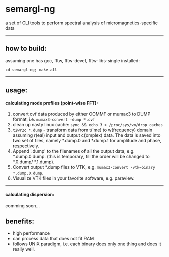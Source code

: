 # semargl-ng
a set of CLI tools to perform spectral analysis of micromagnetics-specific data
___

## how to build:
assuming one has gcc, fftw, fftw-devel, fftw-libs-single installed:

`cd semargl-ng; make all`
___

## usage:

#### calculating mode profiles (point-wise FFT):

1. convert ovf data produced by either OOMMF or mumax3 to DUMP format, i.e. `mumax3-convert -dump *.ovf`
2. clean up nasty linux cache: `sync && echo 3 > /proc/sys/vm/drop_caches`
2. `t2wr2c *.dump` - transform data from t(ime) to w(frequency) domain assuming r(eal) input and output c(omplex) data. The data is saved into two set of files, namely *.dump.0 and *.dump.1 for amplitude and phase, respectively.
3. Append '.dump' to the filenames of all the output data, e.g. *.dump.0.dump. (this is temporary, till the order will be changed to *.0.dump/ *.1.dump).
4. Convert output *.dump files to VTK, e.g. `mumax3-convert -vtk=binary *.dump.0.dump`.
5. Visualize VTK files in your favorite software, e.g. paraview.

___
#### calculating dispersion:

comming soon...

## benefits:

- high performance
- can process data that does not fit RAM
- follows UNIX paradigm, i.e. each binary does only one thing and does it really well.
